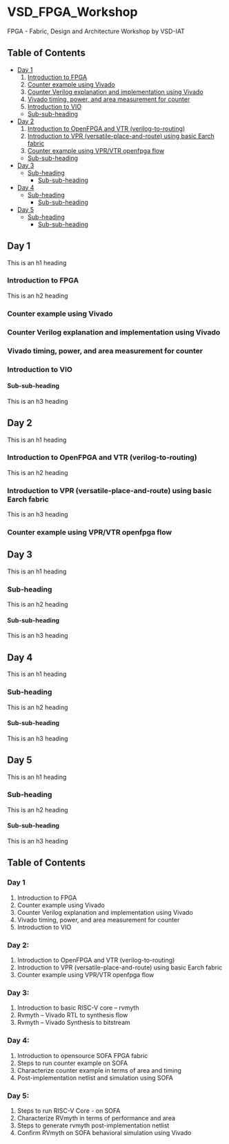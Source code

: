 # VSD_FPGA_Workshop
FPGA - Fabric, Design and Architecture Workshop by VSD-IAT

## Table of Contents

- [Day 1](#day-1)
  1. [Introduction to FPGA](#introduction-to-fpga)
  2. [Counter example using Vivado](#counter-example-using-vivado)
  3. [Counter Verilog explanation and implementation using Vivado](#counter-verilog-explanation-and-implementation-using-vivado)
  4. [Vivado timing, power, and area measurement for counter](#vivado-timing,-power,-and-area-measurement-for-counter)
  5. [Introduction to VIO](#introduction-to-vio)
    + [Sub-sub-heading](#sub-sub-heading)
- [Day 2](#day-2)
  1. [Introduction to OpenFPGA and VTR (verilog-to-routing)](#introduction-to-openfpga-and-vtr-(verilog-to-routing))
  2. [Introduction to VPR (versatile-place-and-route) using basic Earch fabric](#introduction-to-vpr-(versatile-place-and-route)-using-basic-earch-fabric)
  3. [Counter example using VPR/VTR openfpga flow](#counter-example-using-vpr/vtr-openfpga-flow)
    + [Sub-sub-heading](#sub-sub-heading-1)
- [Day 3](#day-3)
  * [Sub-heading](#sub-heading-2)
    + [Sub-sub-heading](#sub-sub-heading-2)
- [Day 4](#day-4)
  * [Sub-heading](#sub-heading-2)
    + [Sub-sub-heading](#sub-sub-heading-2)
- [Day 5](#day-5)
  * [Sub-heading](#sub-heading-2)
    + [Sub-sub-heading](#sub-sub-heading-2)

## Day 1

This is an h1 heading

### Introduction to FPGA

This is an h2 heading

### Counter example using Vivado

### Counter Verilog explanation and implementation using Vivado

### Vivado timing, power, and area measurement for counter

### Introduction to VIO

#### Sub-sub-heading

This is an h3 heading

## Day 2

This is an h1 heading

### Introduction to OpenFPGA and VTR (verilog-to-routing)

This is an h2 heading

### Introduction to VPR (versatile-place-and-route) using basic Earch fabric

This is an h3 heading

### Counter example using VPR/VTR openfpga flow

## Day 3

This is an h1 heading

### Sub-heading

This is an h2 heading

#### Sub-sub-heading

This is an h3 heading

## Day 4

This is an h1 heading

### Sub-heading

This is an h2 heading

#### Sub-sub-heading

This is an h3 heading

## Day 5

This is an h1 heading

### Sub-heading

This is an h2 heading

#### Sub-sub-heading

This is an h3 heading

## Table of Contents

### Day 1
1. Introduction to FPGA
2. Counter example using Vivado
3. Counter Verilog explanation and implementation using Vivado
4. Vivado timing, power, and area measurement for counter
5. Introduction to VIO

### Day 2: 
1. Introduction to OpenFPGA and VTR (verilog-to-routing)
2. Introduction to VPR (versatile-place-and-route) using basic Earch fabric
3. Counter example using VPR/VTR openfpga flow

### Day 3:
1. Introduction to basic RISC-V core – rvmyth
2. Rvmyth – Vivado RTL to synthesis flow
3. Rvmyth – Vivado Synthesis to bitstream

### Day 4:
1. Introduction to opensource SOFA FPGA fabric
2. Steps to run counter example on SOFA
3. Characterize counter example in terms of area and timing
4. Post-implementation netlist and simulation using SOFA

### Day 5:
1. Steps to run RISC-V Core - on SOFA
2. Characterize RVmyth in terms of performance and area
3. Steps to generate rvmyth post-implementation netlist
4. Confirm RVmyth on SOFA behavioral simulation using Vivado
